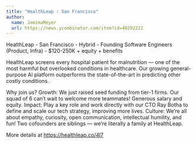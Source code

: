 ```yaml
---
title: "HealthLeap : San Francisco"
author:
  name: JemimaMeyer
  url: https://news.ycombinator.com/item?id=40292222
---
```

HealthLeap - San Francisco - Hybrid - Founding Software Engineers (Product, Infra) - $120-250K + equity + benefits

HealthLeap screens every hospital patient for malnutrition — one of the most harmful but overlooked conditions in healthcare. Our growing general-purpose AI platform outperforms the state-of-the-art in predicting other costly conditions.

Why join us?
Growth: We just raised seed funding from tier-1 firms. Our squad of 6 can’t wait to welcome more teammates!
Generous salary and equity.
Impact: Play a key role and work directly with our CTO Ray Botha to define and scale our tech strategy, improving more lives.
Culture: We’re all about empathy, curiosity, open communication, intellectual humility, and fun! Two cofounders are siblings — we’re literally a family at HealthLeap.

More details at <a href="https:&#x2F;&#x2F;healthleap.co&#x2F;4l7" rel="nofollow">https:&#x2F;&#x2F;healthleap.co&#x2F;4l7</a>
